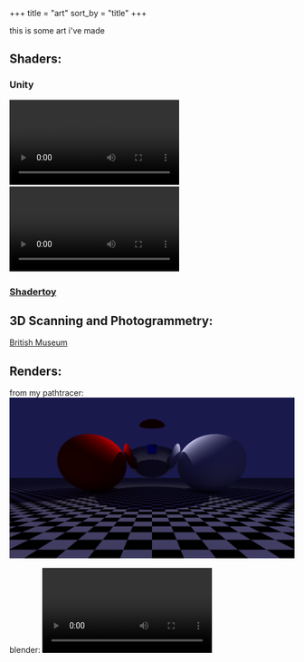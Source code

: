 
+++
title = "art"
sort_by = "title"
+++

this is some art i've made

## Shaders:

### Unity

<video controls>
<source src="/art/2022-01-26 23-08-03-reencoded.mp4">
</video>
<video controls>
<source src="/art/2022-01-26 23-08-20-reencoded.mp4">
</video>

### [Shadertoy](https://www.shadertoy.com/user/Three)

## 3D Scanning and Photogrammetry:

[British Museum](@/blog/post1.md)

## Renders:

from my pathtracer:
![render](https://github.com/float3/pathtracer/blob/master/renders/scene.png?raw=true)

blender:
<video controls>
<source src="/art/render.mp4">
</video>